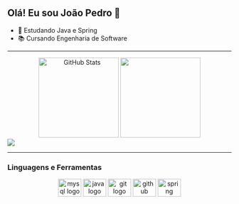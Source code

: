 ## Olá! Eu sou João Pedro 👋


- 🧠 Estudando Java e Spring
- 📚 Cursando Engenharia de Software

---

<div align="center">
  <img src="https://github-readme-stats.vercel.app/api?username=gedvila&amp;show_icons=true&theme=dracula" alt="GitHub Stats" height="180em">
  <img src="https://github-readme-stats.vercel.app/api/top-langs/?username=gedvila&layout=compact&hide=html&theme=dracula" height="180em" />
</div>

<img src="https://github-readme-activity-graph.vercel.app/graph?username=gedvila&bg_color=0d1117&color=9fb2e0&line=9fb2e0&point=7e98d5&area=true&hide_border=true" />

---

### Linguagens e Ferramentas
<div align="center">
  <img src="https://cdn.jsdelivr.net/gh/devicons/devicon/icons/mysql/mysql-original.svg" height="40" width="52" alt="mysql logo"  />
  <img src="https://cdn.jsdelivr.net/gh/devicons/devicon/icons/java/java-original.svg" height="40" width="52" alt="java logo" />
  <img src="https://cdn.jsdelivr.net/gh/devicons/devicon/icons/git/git-original.svg" height="40" width="52" alt="git logo"  />
  <img src="https://cdn.jsdelivr.net/gh/devicons/devicon/icons/github/github-original.svg" height="40" width="52" alt="github logo"  />
  <img src="https://cdn.jsdelivr.net/gh/devicons/devicon/icons/spring/spring-original.svg" height="40" width="52" alt="spring logo"  />
</div>
